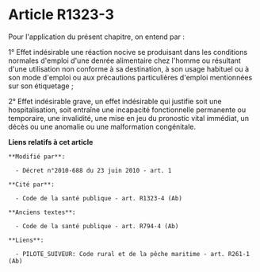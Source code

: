# Article R1323-3

Pour l'application du présent chapitre, on entend par :

1° Effet indésirable une réaction nocive se produisant dans les conditions normales d'emploi d'une denrée alimentaire chez
l'homme ou résultant d'une utilisation non conforme à sa destination, à son usage habituel ou à son mode d'emploi ou aux
précautions particulières d'emploi mentionnées sur son étiquetage ;

2° Effet indésirable grave, un effet indésirable qui justifie soit une hospitalisation, soit entraîne une incapacité
fonctionnelle permanente ou temporaire, une invalidité, une mise en jeu du pronostic vital immédiat, un décès ou une anomalie
ou une malformation congénitale.

**Liens relatifs à cet article**

	**Modifié par**:

	  - Décret n°2010-688 du 23 juin 2010 - art. 1

	**Cité par**:

	  - Code de la santé publique - art. R1323-4 (Ab)

	**Anciens textes**:

	  - Code de la santé publique - art. R794-4 (Ab)

	**Liens**:

	  - PILOTE_SUIVEUR: Code rural et de la pêche maritime - art. R261-1 (Ab)
